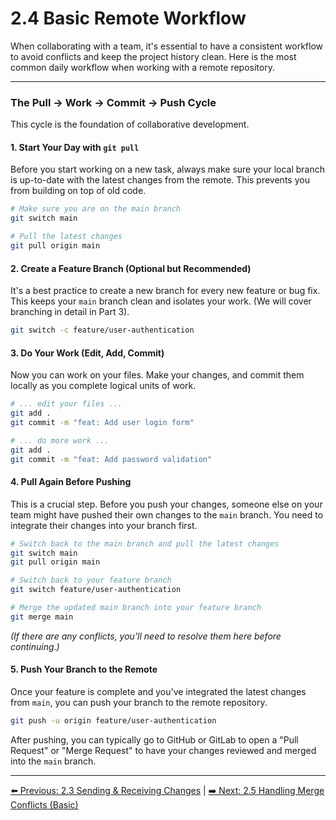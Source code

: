 # 2.4 Basic Remote Workflow

When collaborating with a team, it's essential to have a consistent workflow to avoid conflicts and keep the project history clean. Here is the most common daily workflow when working with a remote repository.

---

### The Pull -> Work -> Commit -> Push Cycle

This cycle is the foundation of collaborative development.

#### 1. Start Your Day with `git pull`

Before you start working on a new task, always make sure your local branch is up-to-date with the latest changes from the remote. This prevents you from building on top of old code.

```bash
# Make sure you are on the main branch
git switch main

# Pull the latest changes
git pull origin main
```

#### 2. Create a Feature Branch (Optional but Recommended)

It's a best practice to create a new branch for every new feature or bug fix. This keeps your `main` branch clean and isolates your work. (We will cover branching in detail in Part 3).

```bash
git switch -c feature/user-authentication
```

#### 3. Do Your Work (Edit, Add, Commit)

Now you can work on your files. Make your changes, and commit them locally as you complete logical units of work.

```bash
# ... edit your files ...
git add .
git commit -m "feat: Add user login form"

# ... do more work ...
git add .
git commit -m "feat: Add password validation"
```

#### 4. Pull Again Before Pushing

This is a crucial step. Before you push your changes, someone else on your team might have pushed their own changes to the `main` branch. You need to integrate their changes into your branch first.

```bash
# Switch back to the main branch and pull the latest changes
git switch main
git pull origin main

# Switch back to your feature branch
git switch feature/user-authentication

# Merge the updated main branch into your feature branch
git merge main
```
*(If there are any conflicts, you'll need to resolve them here before continuing.)*

#### 5. Push Your Branch to the Remote

Once your feature is complete and you've integrated the latest changes from `main`, you can push your branch to the remote repository.

```bash
git push -u origin feature/user-authentication
```
After pushing, you can typically go to GitHub or GitLab to open a "Pull Request" or "Merge Request" to have your changes reviewed and merged into the `main` branch.

---
[⬅️ Previous: 2.3 Sending & Receiving Changes](2.3-push-pull-fetch.md) | [➡️ Next: 2.5 Handling Merge Conflicts (Basic)](2.5-handling-conflicts-basic.md)
